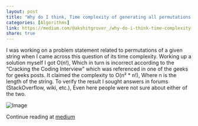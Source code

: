 ```yaml
---
layout: post
title: "Why do I think, Time complexity of generating all permutations of a string is O(n!)"
categories: [Algorithms]
link: https://medium.com/@akshitgrover_/why-do-i-think-time-complexity-of-generating-all-permutations-of-a-string-is-o-n-e68c0ecde5c5
share: true
---
```


I was working on a problem statement related to permutations of a given string when I came across this question of its time complexity. Working up a solution myself I got O(n!), Which in turn is incorrect according to the “Cracking the Coding Interview” which was referenced in one of the geeks for geeks posts. It claimed the complexity to O(n² * n!), Where n is the length of the string. To verify the result I sought answers in forums (StackOverflow, wiki, etc.), Even here people were not sure about either of the two.

![Image](https://cdn-images-1.medium.com/max/800/1*WFVzxR4rGNlbb2dSCg_wcA.png)

<!--more-->

Continue reading at [medium](https://medium.com/@akshitgrover_/why-do-i-think-time-complexity-of-generating-all-permutations-of-a-string-is-o-n-e68c0ecde5c5)
